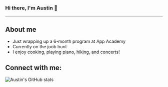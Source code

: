 ### Hi there, I'm Austin 👋
---

## About me
- Just wrapping up a 6-month program at App Academy
- Currently on the joob hunt
- I enjoy cooking, playing piano, hiking, and concerts!

## Connect with me:




![Austin's GitHub stats](https://github-readme-stats.vercel.app/api?username=anuraghazra&show_icons=true&theme=radical)


<!--
**AKuemper/AKuemper** is a ✨ _special_ ✨ repository because its `README.md` (this file) appears on your GitHub profile.

Here are some ideas to get you started:

- 🔭 I’m currently working on ...
- 🌱 I’m currently learning ...
- 👯 I’m looking to collaborate on ...
- 🤔 I’m looking for help with ...
- 💬 Ask me about ...
- 📫 How to reach me: ...
- 😄 Pronouns: ...
- ⚡ Fun fact: ...
-->
